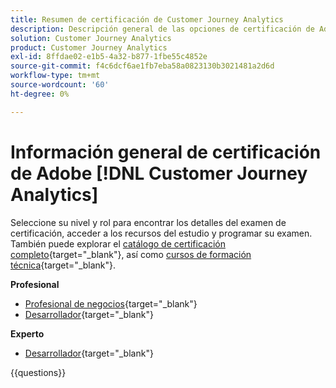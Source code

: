 ```yaml
---
title: Resumen de certificación de Customer Journey Analytics
description: Descripción general de las opciones de certificación de Adobe Customer Journey Analytics
solution: Customer Journey Analytics
product: Customer Journey Analytics
exl-id: 8ffdae02-e1b5-4a32-b877-1fbe55c4852e
source-git-commit: f4c6dcf6ae1fb7eba58a0823130b3021481a2d6d
workflow-type: tm+mt
source-wordcount: '60'
ht-degree: 0%

---
```


# Información general de certificación de Adobe [!DNL Customer Journey Analytics]

Seleccione su nivel y rol para encontrar los detalles del examen de certificación, acceder a los recursos del estudio y programar su examen. También puede explorar el [catálogo de certificación completo](https://certification.adobe.com/certifications){target="_blank"}, así como [cursos de formación técnica](https://certification.adobe.com/courses/?/courses){target="_blank"}.

**Profesional**

* [Profesional de negocios](https://certification.adobe.com/certification/customer-journey-analytics-business-practitioner-professional){target="_blank"} <!--AD0-E608-->
* [Desarrollador](https://certification.adobe.com/certification/Adobe-Customer-Journey-Analytics-Developer-Professional){target="_blank"} <!--AD0-E610-->

**Experto**

* [Desarrollador](https://certification.adobe.com/certification/customer-journey-analytics-developer-expert){target="_blank"} <!--AD0-E604-->

{{questions}}

